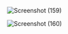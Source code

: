 ![Screenshot (159)](https://github.com/user-attachments/assets/532ce12a-f94d-475e-b725-057bd6292926)

![Screenshot (160)](https://github.com/user-attachments/assets/0273bd93-142c-4d80-ab1d-38be202d9de9)
